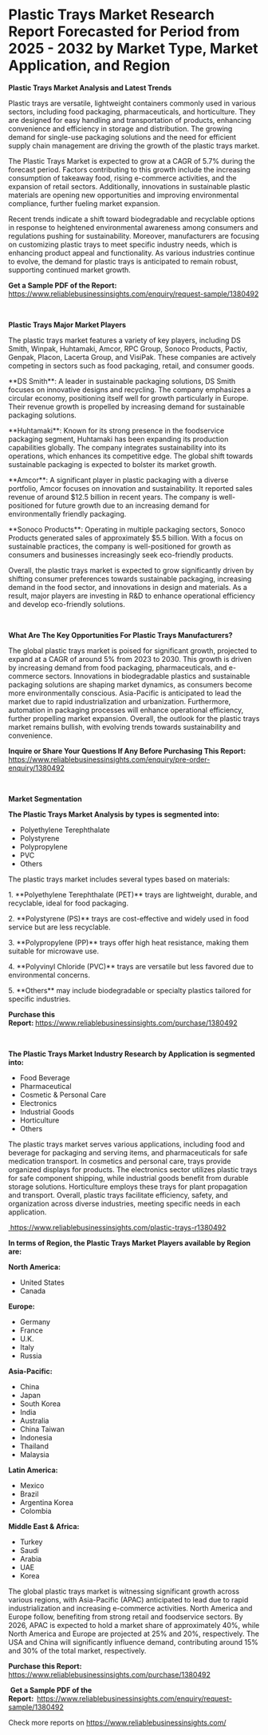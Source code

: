<p><h1>Plastic Trays Market Research Report Forecasted for Period from 2025 -  2032 by Market Type, Market Application, and Region</h1></p><p><strong>Plastic Trays Market Analysis and Latest Trends</strong></p>
<p><p>Plastic trays are versatile, lightweight containers commonly used in various sectors, including food packaging, pharmaceuticals, and horticulture. They are designed for easy handling and transportation of products, enhancing convenience and efficiency in storage and distribution. The growing demand for single-use packaging solutions and the need for efficient supply chain management are driving the growth of the plastic trays market.</p><p>The Plastic Trays Market is expected to grow at a CAGR of 5.7% during the forecast period. Factors contributing to this growth include the increasing consumption of takeaway food, rising e-commerce activities, and the expansion of retail sectors. Additionally, innovations in sustainable plastic materials are opening new opportunities and improving environmental compliance, further fueling market expansion.</p><p>Recent trends indicate a shift toward biodegradable and recyclable options in response to heightened environmental awareness among consumers and regulations pushing for sustainability. Moreover, manufacturers are focusing on customizing plastic trays to meet specific industry needs, which is enhancing product appeal and functionality. As various industries continue to evolve, the demand for plastic trays is anticipated to remain robust, supporting continued market growth.</p></p>
<p><strong>Get a Sample PDF of the Report:&nbsp;</strong> <a href="https://www.reliablebusinessinsights.com/enquiry/request-sample/1380492?utm_campaign=39&utm_medium=2&utm_source=Github&utm_content=ia&utm_term=01022025&utm_id=plastic-trays">https://www.reliablebusinessinsights.com/enquiry/request-sample/1380492</a></p>
<p>&nbsp;</p>
<p><strong>Plastic Trays Major Market Players</strong></p>
<p><p>The plastic trays market features a variety of key players, including DS Smith, Winpak, Huhtamaki, Amcor, RPC Group, Sonoco Products, Pactiv, Genpak, Placon, Lacerta Group, and VisiPak. These companies are actively competing in sectors such as food packaging, retail, and consumer goods.</p><p>**DS Smith**: A leader in sustainable packaging solutions, DS Smith focuses on innovative designs and recycling. The company emphasizes a circular economy, positioning itself well for growth particularly in Europe. Their revenue growth is propelled by increasing demand for sustainable packaging solutions.</p><p>**Huhtamaki**: Known for its strong presence in the foodservice packaging segment, Huhtamaki has been expanding its production capabilities globally. The company integrates sustainability into its operations, which enhances its competitive edge. The global shift towards sustainable packaging is expected to bolster its market growth.</p><p>**Amcor**: A significant player in plastic packaging with a diverse portfolio, Amcor focuses on innovation and sustainability. It reported sales revenue of around $12.5 billion in recent years. The company is well-positioned for future growth due to an increasing demand for environmentally friendly packaging.</p><p>**Sonoco Products**: Operating in multiple packaging sectors, Sonoco Products generated sales of approximately $5.5 billion. With a focus on sustainable practices, the company is well-positioned for growth as consumers and businesses increasingly seek eco-friendly products.</p><p>Overall, the plastic trays market is expected to grow significantly driven by shifting consumer preferences towards sustainable packaging, increasing demand in the food sector, and innovations in design and materials. As a result, major players are investing in R&D to enhance operational efficiency and develop eco-friendly solutions.</p></p>
<p>&nbsp;</p>
<p><strong>What Are The Key Opportunities For Plastic Trays Manufacturers?</strong></p>
<p><p>The global plastic trays market is poised for significant growth, projected to expand at a CAGR of around 5% from 2023 to 2030. This growth is driven by increasing demand from food packaging, pharmaceuticals, and e-commerce sectors. Innovations in biodegradable plastics and sustainable packaging solutions are shaping market dynamics, as consumers become more environmentally conscious. Asia-Pacific is anticipated to lead the market due to rapid industrialization and urbanization. Furthermore, automation in packaging processes will enhance operational efficiency, further propelling market expansion. Overall, the outlook for the plastic trays market remains bullish, with evolving trends towards sustainability and convenience.</p></p>
<p><strong>Inquire or Share Your Questions If Any Before Purchasing This Report:</strong> <a href="https://www.reliablebusinessinsights.com/enquiry/pre-order-enquiry/1380492?utm_campaign=39&utm_medium=2&utm_source=Github&utm_content=ia&utm_term=01022025&utm_id=plastic-trays">https://www.reliablebusinessinsights.com/enquiry/pre-order-enquiry/1380492</a></p>
<p>&nbsp;</p>
<p><strong>Market Segmentation</strong></p>
<p><strong>The Plastic Trays Market Analysis by types is segmented into:</strong></p>
<p><ul><li>Polyethylene Terephthalate</li><li>Polystyrene</li><li>Polypropylene</li><li>PVC</li><li>Others</li></ul></p>
<p><p>The plastic trays market includes several types based on materials: </p><p>1. **Polyethylene Terephthalate (PET)** trays are lightweight, durable, and recyclable, ideal for food packaging.</p><p>2. **Polystyrene (PS)** trays are cost-effective and widely used in food service but are less recyclable.</p><p>3. **Polypropylene (PP)** trays offer high heat resistance, making them suitable for microwave use.</p><p>4. **Polyvinyl Chloride (PVC)** trays are versatile but less favored due to environmental concerns. </p><p>5. **Others** may include biodegradable or specialty plastics tailored for specific industries.</p></p>
<p><strong>Purchase this Report:&nbsp;</strong><a href="https://www.reliablebusinessinsights.com/purchase/1380492?utm_campaign=39&utm_medium=2&utm_source=Github&utm_content=ia&utm_term=01022025&utm_id=plastic-trays">https://www.reliablebusinessinsights.com/purchase/1380492</a></p>
<p>&nbsp;</p>
<p><strong>The Plastic Trays Market Industry Research by Application is segmented into:</strong></p>
<p><ul><li>Food Beverage</li><li>Pharmaceutical</li><li>Cosmetic & Personal Care</li><li>Electronics</li><li>Industrial Goods</li><li>Horticulture</li><li>Others</li></ul></p>
<p><p>The plastic trays market serves various applications, including food and beverage for packaging and serving items, and pharmaceuticals for safe medication transport. In cosmetics and personal care, trays provide organized displays for products. The electronics sector utilizes plastic trays for safe component shipping, while industrial goods benefit from durable storage solutions. Horticulture employs these trays for plant propagation and transport. Overall, plastic trays facilitate efficiency, safety, and organization across diverse industries, meeting specific needs in each application.</p></p>
<p><a href="https://www.reliablebusinessinsights.com/plastic-trays-r1380492?utm_campaign=39&utm_medium=2&utm_source=Github&utm_content=ia&utm_term=01022025&utm_id=plastic-trays">&nbsp;https://www.reliablebusinessinsights.com/plastic-trays-r1380492</a></p>
<p><strong>In terms of Region, the Plastic Trays Market Players available by Region are:</strong></p>
<p>
    <p> <strong> North America: </strong>
        <ul>
            <li>United States</li>
            <li>Canada</li>
        </ul>
        </p> 
    <p> <strong> Europe: </strong>
        <ul>
            <li>Germany</li>
            <li>France</li>
            <li>U.K.</li>
            <li>Italy</li>
            <li>Russia</li>
        </ul>
        </p> 
    <p> <strong> Asia-Pacific: </strong>
        <ul>
            <li>China</li>
            <li>Japan</li>
            <li>South Korea</li>
            <li>India</li>
            <li>Australia</li>
            <li>China Taiwan</li>
            <li>Indonesia</li>
            <li>Thailand</li>
            <li>Malaysia</li>
        </ul>
        </p> 
    <p> <strong> Latin America: </strong>
        <ul>
            <li>Mexico</li>
            <li>Brazil</li>
            <li>Argentina Korea</li>
            <li>Colombia</li>
        </ul>
        </p> 
    <p> <strong> Middle East & Africa: </strong>
        <ul>
            <li>Turkey</li>
            <li>Saudi</li>
            <li>Arabia</li>
            <li>UAE</li>
            <li>Korea</li>
        </ul>
    </p>
    </p>
<p><p>The global plastic trays market is witnessing significant growth across various regions, with Asia-Pacific (APAC) anticipated to lead due to rapid industrialization and increasing e-commerce activities. North America and Europe follow, benefiting from strong retail and foodservice sectors. By 2026, APAC is expected to hold a market share of approximately 40%, while North America and Europe are projected at 25% and 20%, respectively. The USA and China will significantly influence demand, contributing around 15% and 30% of the total market, respectively.</p></p>
<p><strong>Purchase this Report: </strong><a href="https://www.reliablebusinessinsights.com/purchase/1380492?utm_campaign=39&utm_medium=2&utm_source=Github&utm_content=ia&utm_term=01022025&utm_id=plastic-trays">https://www.reliablebusinessinsights.com/purchase/1380492</a></p>
<p>&nbsp;<strong>Get a Sample PDF of the Report:&nbsp;&nbsp;</strong><a href="https://www.reliablebusinessinsights.com/enquiry/request-sample/1380492?utm_campaign=39&utm_medium=2&utm_source=Github&utm_content=ia&utm_term=01022025&utm_id=plastic-trays">https://www.reliablebusinessinsights.com/enquiry/request-sample/1380492</a></p>
<p><strong></strong></p>
<p>Check more reports on <a href="https://www.reliablebusinessinsights.com/?utm_campaign=39&utm_medium=2&utm_source=Github&utm_content=ia&utm_term=01022025&utm_id=plastic-trays">https://www.reliablebusinessinsights.com/</a></p>